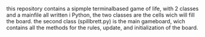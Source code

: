 this repository contains a sipmple terminalbased game of life, with 2 classes and a mainfile all written i Python, the two classes are the cells wich will fill the board. the second class (spillbrett.py) is the main gameboard, wich contains all the methods for the rules, update, and initialization of the board.
 
